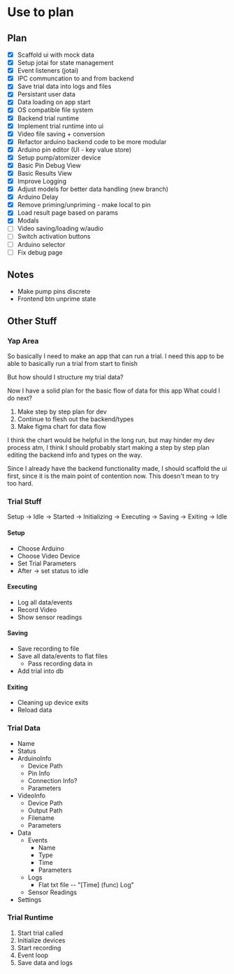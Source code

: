 # Use to plan

## Plan

- [x] Scaffold ui with mock data
- [x] Setup jotai for state management
- [x] Event listeners (jotai)
- [x] IPC communcation to and from backend
- [x] Save trial data into logs and files
- [x] Persistant user data
- [x] Data loading on app start
- [x] OS compatible file system
- [x] Backend trial runtime
- [x] Implement trial runtime into ui
- [x] Video file saving + conversion
- [x] Refactor arduino backend code to be more modular
- [x] Arduino pin editor (UI - key value store)
- [x] Setup pump/atomizer device
- [x] Basic Pin Debug View
- [x] Basic Results View
- [x] Improve Logging
- [x] Adjust models for better data handling (new branch)
- [x] Arduino Delay
- [x] Remove priming/unpriming - make local to pin
- [x] Load result page based on params
- [x] Modals
- [ ] Video saving/loading w/audio
- [ ] Switch activation buttons
- [ ] Arduino selector
- [ ] Fix debug page

## Notes

- Make pump pins discrete
- Frontend btn unprime state

## Other Stuff

### Yap Area

So basically I need to make an app that can run a trial.
I need this app to be able to basically run a trial from start to finish

But how should I structure my trial data?

Now I have a solid plan for the basic flow of data for this app
What could I do next?

1. Make step by step plan for dev
2. Continue to flesh out the backend/types
3. Make figma chart for data flow

I think the chart would be helpful in the long run, but may hinder my dev
process atm, I think I should probably start making a step by step plan
editing the backend info and types on the way.

Since I already have the backend functionality made, I should scaffold the ui
first, since it is the main point of contention now. This doesn't mean to try
too hard.

### Trial Stuff

Setup -> Idle -> Started -> Initializing -> Executing -> Saving -> Exiting -> Idle

#### Setup

- Choose Arduino
- Choose Video Device
- Set Trial Parameters
- After -> set status to idle

#### Executing

- Log all data/events
- Record Video
- Show sensor readings

#### Saving

- Save recording to file
- Save all data/events to flat files
  - Pass recording data in
- Add trial into db

#### Exiting

- Cleaning up device exits
- Reload data

### Trial Data

- Name
- Status
- ArduinoInfo
  - Device Path
  - Pin Info
  - Connection Info?
  - Parameters
- VideoInfo
  - Device Path
  - Output Path
  - Filename
  - Parameters
- Data
  - Events
    - Name
    - Type
    - Time
    - Parameters
  - Logs
    - Flat txt file -- "[Time] <file> (func) Log"
  - Sensor Readings
- Settings

### Trial Runtime

1. Start trial called
2. Initialize devices
3. Start recording
4. Event loop
5. Save data and logs
